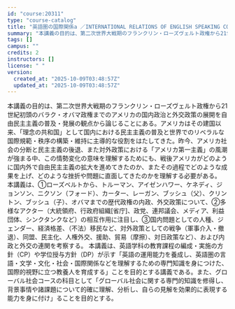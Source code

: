 ```yaml
---
id: "course:20311"
type: "course-catalog"
title: "英語圏の国際関係a ／INTERNATIONAL RELATIONS OF ENGLISH SPEAKING COUNTRIES A"
summary: "本講義の目的は、第二次世界大戦期のフランクリン・ローズヴェルト政権から21世紀初頭のバラク・オバマ政権までのアメリカの国内政治と外交政策の展開を自由民主主義の普及・発展の観点から論じることにある。アメリカはその建国以来、「理念の共和国」とし…"
tags: []
campus: ""
credits: 2
instructors: []
license: " "
version:
  created_at: "2025-10-09T03:48:57Z"
  updated_at: "2025-10-09T03:48:57Z"
---
```


本講義の目的は、第二次世界大戦期のフランクリン・ローズヴェルト政権から21世紀初頭のバラク・オバマ政権までのアメリカの国内政治と外交政策の展開を自由民主主義の普及・発展の観点から論じることにある。アメリカはその建国以来、「理念の共和国」として国内における民主主義の普及と世界でのリベラルな国際規範・秩序の構築・維持に主導的な役割をはたしてきた。昨今、アメリカ社会の分断と民主主義の後退、また対外政策における「アメリカ第一主義」の風潮が強まる中、この情勢変化の意味を理解するためにも、戦後アメリカがどのように国内外で自由民主主義の拡大を進めてきたのか、またその過程でどのような成果を上げ、どのような挫折や問題に直面してきたのかを理解する必要がある。 本講義は、①ローズベルトから、トルーマン、アイゼンハワー、ケネディ、ジョンソン、ニクソン（フォード）、カーター、レーガン、ブッシュ（父）、クリントン、ブッシュ（子）、オバマまでの歴代政権の内政、外交政策について、②多様なアクター（大統領府、行政府組織[省庁]、政党、連邦議会、メディア、利益団体、シンクタンクなど）の相互作用に注目し、③国内問題としての人種、ジェンダー、経済格差、（不法）移民など、対外政策としての戦争（軍事介入・撤退）、同盟、民主化、人権外交、援助、貿易（摩擦）、対日政策など）、および内政と外交の連関を考察する。 本講義は、英語学科の教育課程の編成・実施の方針（CP）や学位授与方針（DP）が示す「英語の運用能力を養成し、英語圏の言語・文学・文化・社会・国際関係などを理解するための専門知識を身につけた、国際的視野に立つ教養人を育成する」ことを目的とする講義である。また、グローバル社会コースの科目として「グローバル社会に関する専門的知識を修得し、背景事情や諸課題について的確に理解、分析し、自らの見解を効果的に表現する能力を身に付け」ることを目的とする。
